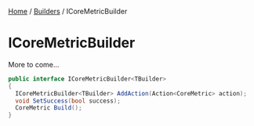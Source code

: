 [Home](/README.md) / [Builders](/docs/builders/README.md) / ICoreMetricBuilder

# ICoreMetricBuilder
More to come...

```cs
public interface ICoreMetricBuilder<TBuilder>
{
  ICoreMetricBuilder<TBuilder> AddAction(Action<CoreMetric> action);
  void SetSuccess(bool success);
  CoreMetric Build();
}
```